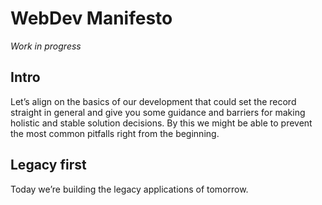 # WebDev Manifesto
*Work in progress*

## Intro
Let’s align on the basics of our development that could set the record straight in general and give you some guidance and barriers for making holistic and stable solution decisions. By this we might be able to prevent the most common pitfalls right from the beginning.

## Legacy first
Today we’re building the legacy applications of tomorrow. 
